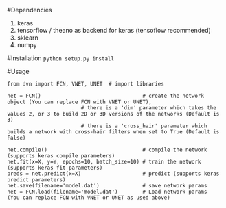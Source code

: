 #Dependencies
1. keras
2. tensorflow / theano as backend for keras (tensoflow recommended)
3. sklearn
4. numpy


#Installation
`python setup.py install`

#Usage
```
from dvn import FCN, VNET, UNET  # import libraries

net = FCN()                                 # create the network object (You can replace FCN with VNET or UNET),
					    # there is a 'dim' parameter which takes the values 2, or 3 to build 2D or 3D versions of the networks (Default is 3)
					    # there is a 'cross_hair' parameter which builds a network with cross-hair filters when set to True (Default is False)

net.compile()                               # compile the network (supports keras compile parameters)
net.fit(x=X, y=Y, epochs=10, batch_size=10) # train the network (supports keras fit parameters)
preds = net.predict(x=X)                    # predict (supports keras predict parameters)
net.save(filename='model.dat')              # save network params
net = FCN.load(filename='model.dat')        # Load network params  (You can replace FCN with VNET or UNET as used above)
```

